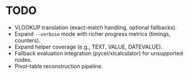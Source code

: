 # TODO
- VLOOKUP translation (exact-match handling, optional fallbacks).
- Expand `--verbose` mode with richer progress metrics (timings, counters).
- Expand helper coverage (e.g., TEXT, VALUE, DATEVALUE).
- Fallback evaluation integration (pycel/xlcalculator) for unsupported nodes.
- Pivot-table reconstruction pipeline.
